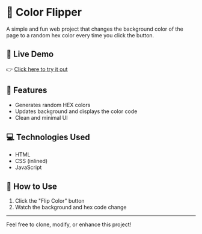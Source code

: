 # 🎨 Color Flipper

A simple and fun web project that changes the background color of the page to a random hex color every time you click the button.

## 🔗 Live Demo
👉 [Click here to try it out](https://dh5ruv.github.io/Color-flipper)

## 📌 Features
- Generates random HEX colors
- Updates background and displays the color code
- Clean and minimal UI

## 💻 Technologies Used
- HTML
- CSS (inlined)
- JavaScript

## 📁 How to Use
1. Click the "Flip Color" button
2. Watch the background and hex code change

---

Feel free to clone, modify, or enhance this project!

